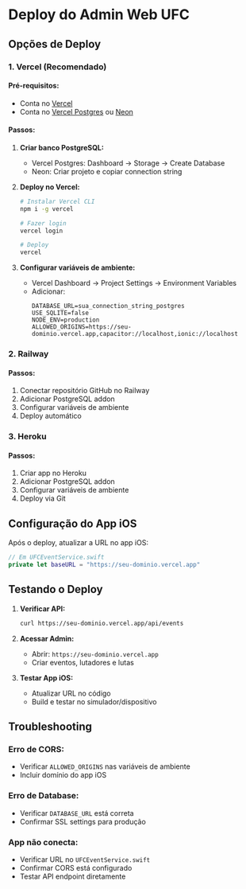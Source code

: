 # Deploy do Admin Web UFC

## Opções de Deploy

### 1. Vercel (Recomendado)

#### Pré-requisitos:
- Conta no [Vercel](https://vercel.com)
- Conta no [Vercel Postgres](https://vercel.com/storage/postgres) ou [Neon](https://neon.tech)

#### Passos:

1. **Criar banco PostgreSQL:**
   - Vercel Postgres: Dashboard → Storage → Create Database
   - Neon: Criar projeto e copiar connection string

2. **Deploy no Vercel:**
   ```bash
   # Instalar Vercel CLI
   npm i -g vercel
   
   # Fazer login
   vercel login
   
   # Deploy
   vercel
   ```

3. **Configurar variáveis de ambiente:**
   - Vercel Dashboard → Project Settings → Environment Variables
   - Adicionar:
     ```
     DATABASE_URL=sua_connection_string_postgres
     USE_SQLITE=false
     NODE_ENV=production
     ALLOWED_ORIGINS=https://seu-dominio.vercel.app,capacitor://localhost,ionic://localhost
     ```

### 2. Railway

#### Passos:
1. Conectar repositório GitHub no Railway
2. Adicionar PostgreSQL addon
3. Configurar variáveis de ambiente
4. Deploy automático

### 3. Heroku

#### Passos:
1. Criar app no Heroku
2. Adicionar PostgreSQL addon
3. Configurar variáveis de ambiente
4. Deploy via Git

## Configuração do App iOS

Após o deploy, atualizar a URL no app iOS:

```swift
// Em UFCEventService.swift
private let baseURL = "https://seu-dominio.vercel.app"
```

## Testando o Deploy

1. **Verificar API:**
   ```bash
   curl https://seu-dominio.vercel.app/api/events
   ```

2. **Acessar Admin:**
   - Abrir: `https://seu-dominio.vercel.app`
   - Criar eventos, lutadores e lutas

3. **Testar App iOS:**
   - Atualizar URL no código
   - Build e testar no simulador/dispositivo

## Troubleshooting

### Erro de CORS:
- Verificar `ALLOWED_ORIGINS` nas variáveis de ambiente
- Incluir domínio do app iOS

### Erro de Database:
- Verificar `DATABASE_URL` está correta
- Confirmar SSL settings para produção

### App não conecta:
- Verificar URL no `UFCEventService.swift`
- Confirmar CORS está configurado
- Testar API endpoint diretamente 